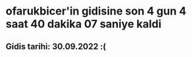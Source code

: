 # ofarukbicer'in gidisine son 4 gun 4 saat 40 dakika 07 saniye kaldi

## Gidis tarihi: 30.09.2022 :(